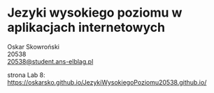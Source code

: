 # Jezyki wysokiego poziomu w aplikacjach internetowych

Oskar Skowroński <br />
20538 <br />
20538@student.ans-elblag.pl <br />

strona Lab 8: https://oskarsko.github.io/JezykiWysokiegoPoziomu20538.github.io/
